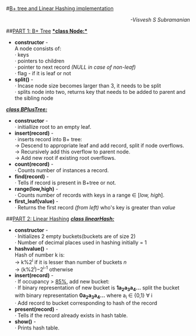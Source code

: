 #<u>B+ tree and Linear Hashing implementation</u>

<p style='text-align: right;'><i>-Visvesh S Subramanian</i></p>
##<u>PART 1: B+ Tree</u>
<b><u>*class Node:*</u></b>

 * **constructor** -<br>
        A node consists of:<br>
        &middot; keys<br>
        &middot; pointers to children<br>
        &middot; pointer to next record *(NULL in case of non-leaf)*<br>
        &middot; flag - if it is leaf or not<br>
 * **split()** -<br>
        &middot; Incase node size becomes larger than 3, it needs to be split<br>
        &middot; splits node into two, returns key that needs to be added to parent and the sibling node

<b><u>*class BPlusTree:*</u></b>

 * **constructor** -<br>
        &middot; initiallize root to an empty leaf.<br>
 * **insert(record)** -<br>
        &middot; inserts record into B+ tree:<br>
&rarr; Descend to appropriate leaf and add record, split if node overflows.<br>&rarr; Recursively add this overflow to parent node.<br>&rarr;  Add new root if existing root overflows.<br>
 * **count(record)** -<br>
        &middot; Counts number of instances a record.<br>
 * **find(record)** -<br>
        &middot; Tells if record is present in B+tree or not.<br>
 * **range(low,high)** -<br>
        &middot; Counts number of records with keys in a range ∈ [<i>low, high</i>].<br>
 * **first_leaf(value)** -<br>
        &middot; Returns the first record *(from left)* who's key is greater than *value*<br>

##<u>PART 2: Linear Hashing</u>
<b><u>*class linearHash:*</u></b>

 * **constructor** -<br>
        &middot; Initializes 2 empty buckets(buckets are of size 2)<br>
        &middot; Number of decimal places used in hashing initially = 1<br>
 * **hashvalue()** -<br>
        Hash of number k is:<br>
        &rarr; k%2<sup>i</sup> if it is lesser than number of buckets *n*<br>
        &rarr; (k%2<sup>i</sup>)&minus;2<sup>i-1</sup> otherwise<br>
 * **insert(record)** -<br>
        &middot; If occupancy > <u>85%</u>, add new bucket:<br>
        &middot; If binary representation of new bucket is **1a<sub>2</sub>a<sub>3</sub>a<sub>4</sub>...** split the bucket with binary representation **0a<sub>2</sub>a<sub>3</sub>a<sub>4</sub>...** where a<sub>i</sub> ∈ {0,1} ∀ i<br>
        &middot; Add record to bucket corresponding to hash of the record<br>
 * **present(record)** -<br>
        &middot; Tells if the record already exists in hash table.<br>
 * **show()** -<br>
        &middot; Prints hash table.<br>